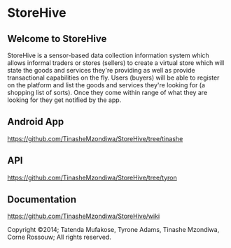 StoreHive
=========

## Welcome to StoreHive
StoreHive is a sensor-based data collection information system which allows informal traders or stores (sellers) to create a virtual store which will state the goods and services they're providing as well as provide transactional capabilities on the fly. Users (buyers) will be able to register on the platform and list the goods and services they're looking for (a shopping list of sorts). Once they come within range of what they are looking for they get notified by the app.

## Android App
https://github.com/TinasheMzondiwa/StoreHive/tree/tinashe

## API
https://github.com/TinasheMzondiwa/StoreHive/tree/tyron

## Documentation
https://github.com/TinasheMzondiwa/StoreHive/wiki

Copyright ©2014; Tatenda Mufakose, Tyrone Adams, Tinashe Mzondiwa, Corne Rossouw; All rights reserved.
